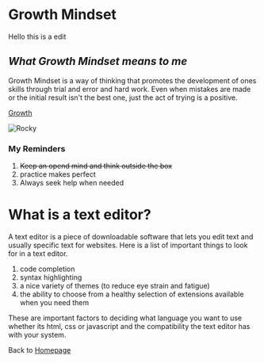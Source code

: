 # Growth Mindset

Hello this is a edit

## *What Growth Mindset means to me*

Growth Mindset is a way of thinking that promotes the development of ones skills through trial and error and hard work. Even when mistakes are made or the initial result isn't the best one, just the act of trying is a positive.

[Growth](https://hbr.org/2016/01what-having-a-growth-mindset-actually-means)

![Rocky](https://www.visitphilly.com/wp-content/uploads/2018/02/RockyStatue_J_Fusco_01_2200x1237-1600x897.jpg)

### **My Reminders**

1. ~~Keep an opend mind and think outside the box~~
2. practice makes perfect
3. Always seek help when needed

# What is a text editor? #

A text editor is a piece of downloadable software that lets you edit text and usually specific text for websites.
Here is a list of important things to look for in a text editor.

1. code completion
2. syntax highlighting
3. a nice variety of themes (to reduce eye strain and fatigue)
4. the ability to choose from a healthy selection of extensions available when you need them

These are important factors to deciding what language you want to use whether its html, css or javascript and the compatibility the
text editor has with your system.

Back to [Homepage](https://wdec11.github.io/Reading-Notes/Homepage.md)
